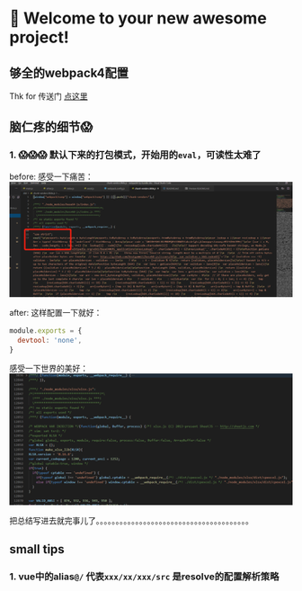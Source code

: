 # 🚀 Welcome to your new awesome project!

## 够全的webpack4配置
Thk for 传送门 [点这里](https://blog.csdn.net/github_34708151/article/details/103900725)


## 脑仁疼的细节😱

### 1. 😱😱😱 默认下来的打包模式，开始用的`eval`，可读性太难了
before: 感受一下痛苦：
![eval_形式的打包](./log_imgs/eval_形式的打包.png)


after: 这样配置一下就好：
```js
module.exports = {
  devtool: 'none',
}
```
感受一下世界的美好：
![pure_形式的打包](./log_imgs/pure_形式的打包.png)


把总结写进去就完事儿了。。。。。。。。。。。。。。。。。。。。。。。。。。。。。。。。。。。。。。。


## small tips
### 1. vue中的alias`@/` 代表`xxx/xx/xxx/src`  是resolve的配置解析策略

